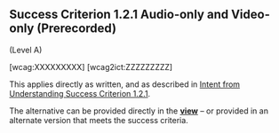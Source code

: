 ## Success Criterion 1.2.1 Audio-only and Video-only (Prerecorded)

(Level A)

[wcag:XXXXXXXXX]
[wcag2ict:ZZZZZZZZZ]

This applies directly as written, and as described in [Intent from Understanding Success Criterion 1.2.1](https://www.w3.org/WAI/WCAG22/Understanding/audio-only-and-video-only-prerecorded#intent).

<div class="note">

The alternative can be provided directly in the **[view](https://www.w3.org/TR/wcag-3.0/#dfn-views)** – or provided in an alternate version that meets the success criteria.

</div>